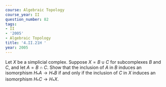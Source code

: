 ```yaml
---
course: Algebraic Topology
course_year: II
question_number: 82
tags:
- II
- '2005'
- Algebraic Topology
title: '4.II.21H '
year: 2005
---
```



Let $X$ be a simplicial complex. Suppose $X=B \cup C$ for subcomplexes $B$ and $C$, and let $A=B \cap C$. Show that the inclusion of $A$ in $B$ induces an isomorphism $H_{*} A \rightarrow H_{*} B$ if and only if the inclusion of $C$ in $X$ induces an isomorphism $H_{*} C \rightarrow H_{*} X$.